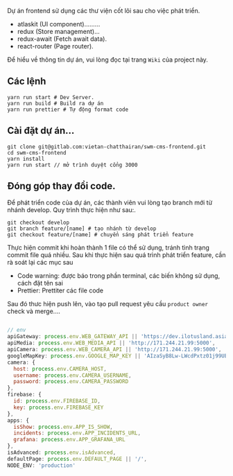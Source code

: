 Dự án frontend sử dụng các thư viện cốt lõi sau cho việc phát triển.

- atlaskit (UI component).........
- redux (Store management)...
- redux-await (Fetch await data).
- react-router (Page router).

Để hiểu về thông tin dự án, vui lòng đọc tại trang `Wiki` của project này.

## Các lệnh

```
yarn run start # Dev Server.
yarn run build # Build ra dự án
yarn run prettier # Tự động format code
```

## Cài đặt dự án...

```
git clone git@gitlab.com:vietan-chatthairan/swm-cms-frontend.git
cd swm-cms-frontend
yarn install
yarn run start // mở trình duyệt cổng 3000
```

## Đóng góp thay đổi code.

Để phát triển code của dự án, các thành viên vui lòng tạo branch mới từ nhánh develop.
Quy trình thực hiện như sau:.

```
git checkout develop
git branch feature/[name] # tạo nhánh từ develop
git checkout feature/[name] # chuyển sáng phát triển feature
```

Thực hiện commit khi hoàn thành 1 file có thể sử dụng, tránh tình trạng commit file quá nhiều.
Sau khi thực hiện sau quá trình phát triển feature, cần rà soát lại các mục sau

- Code warning: được báo trong phần terminal, các biến không sử dụng, cách đặt tên sai
- Prettier: Prettiter các file code

Sau đó thưc hiện push lên, vào tạo pull request yêu cầu `product owner` check và merge....

```javascript

// env
apiGateway: process.env.WEB_GATEWAY_API || 'https://dev.ilotusland.asia:5000', //http://27.74.251.0:5000
apiMedia: process.env.WEB_MEDIA_API || 'http://171.244.21.99:5000',
apiCamera: process.env.WEB_CAMERA_API || 'http://171.244.21.99:5000',
googleMapKey: process.env.GOOGLE_MAP_KEY || 'AIzaSyB8Lw-LWcdPxtz01j99UE44V9QUFw9vEO4',
camera: {
  host: process.env.CAMERA_HOST,
  username: process.env.CAMERA_USERNAME,
  password: process.env.CAMERA_PASSWORD
},
firebase: {
  id: process.env.FIREBASE_ID,
  key: process.env.FIREBASE_KEY
},
apps: {
  isShow: process.env.APP_IS_SHOW,
  incidents: process.env.APP_INCIDENTS_URL,
  grafana: process.env.APP_GRAFANA_URL
},
isAdvanced: process.env.isAdvanced,
defaultPage: process.env.DEFAULT_PAGE || '/',
NODE_ENV: 'production'
```
